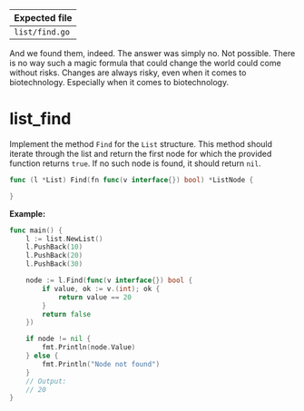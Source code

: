| Expected file  |
| -------------- |
| `list/find.go` |

<p data-story-username="aberonshin">And we found them, indeed. The answer was simply no. Not possible. There is no way such a magic formula that could change the world could come without risks. Changes are always risky, even when it comes to biotechnology. Especially when it comes to biotechnology.</p>

# list_find

Implement the method `Find` for the `List` structure. This method should iterate through the list and return the first node for which the provided function returns `true`. If no such node is found, it should return `nil`.

```go
func (l *List) Find(fn func(v interface{}) bool) *ListNode {

}
```

**Example:**

```go
func main() {
	l := list.NewList()
	l.PushBack(10)
	l.PushBack(20)
	l.PushBack(30)

	node := l.Find(func(v interface{}) bool {
		if value, ok := v.(int); ok {
			return value == 20
		}
		return false
	})

	if node != nil {
		fmt.Println(node.Value)
	} else {
		fmt.Println("Node not found")
	}
	// Output:
	// 20
}
```
